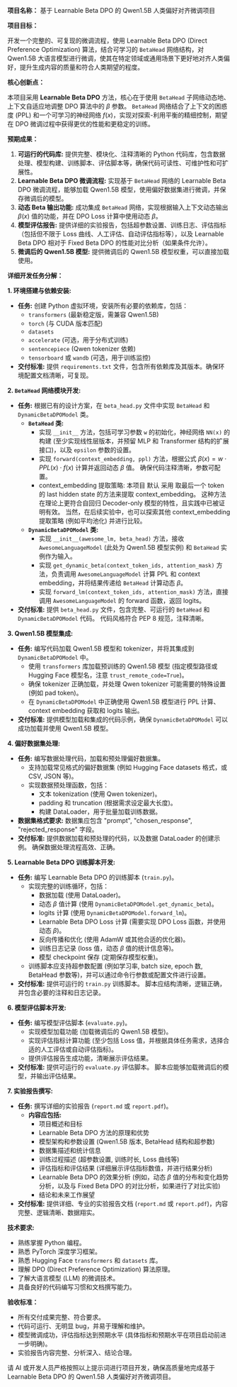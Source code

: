 **项目名称：**  基于 Learnable Beta DPO 的 Qwen1.5B 人类偏好对齐微调项目

**项目目标：**

开发一个完整的、可复现的微调流程，使用 Learnable Beta DPO (Direct Preference Optimization) 算法，结合可学习的 `BetaHead` 网络结构，对 Qwen1.5B 大语言模型进行微调，使其在特定领域或通用场景下更好地对齐人类偏好，提升生成内容的质量和符合人类期望的程度。

**核心创新点：**

本项目采用 **Learnable Beta DPO** 方法，核心在于使用 `BetaHead` 子网络动态地、上下文自适应地调整 DPO 算法中的 $\beta$ 参数。  `BetaHead` 网络结合了上下文的困惑度 (PPL) 和一个可学习的神经网络 $f(x)$，实现对探索-利用平衡的精细控制，期望在 DPO 微调过程中获得更优的性能和更稳定的训练。

**预期成果：**

1.  **可运行的代码库:**  提供完整、模块化、注释清晰的 Python 代码库，包含数据处理、模型构建、训练脚本、评估脚本等，确保代码可读性、可维护性和可扩展性。
2.  **Learnable Beta DPO 微调流程:**  实现基于 `BetaHead` 网络的 Learnable Beta DPO 微调流程，能够加载 Qwen1.5B 模型，使用偏好数据集进行微调，并保存微调后的模型。
3.  **动态 Beta 输出功能:**  成功集成 `BetaHead` 网络，实现根据输入上下文动态输出 $\beta(x)$ 值的功能，并在 DPO Loss 计算中使用动态 $\beta$。
4.  **模型评估报告:**  提供详细的实验报告，包括超参数设置、训练日志、评估指标（包括但不限于 Loss 曲线、人工评估、自动评估指标等），以及 Learnable Beta DPO 相对于 Fixed Beta DPO 的性能对比分析（如果条件允许）。
5.  **微调后的 Qwen1.5B 模型:**  提供微调后的 Qwen1.5B 模型权重，可以直接加载使用。

**详细开发任务分解：**

**1. 环境搭建与依赖安装:**

*   **任务:**  创建 Python 虚拟环境，安装所有必要的依赖库，包括：
    *   `transformers` (最新稳定版，需兼容 Qwen1.5B)
    *   `torch` (与 CUDA 版本匹配)
    *   `datasets`
    *   `accelerate` (可选，用于分布式训练)
    *   `sentencepiece` (Qwen tokenizer 依赖)
    *   `tensorboard` 或 `wandb` (可选，用于训练监控)
*   **交付标准:**  提供 `requirements.txt` 文件，包含所有依赖库及其版本。确保环境配置文档清晰，可复现。

**2.  `BetaHead` 网络模块开发:**

*   **任务:**  根据已有的设计方案，在 `beta_head.py` 文件中实现 `BetaHead` 和 `DynamicBetaDPOModel` 类。
    *   **`BetaHead` 类:**
        *   实现 `__init__` 方法，包括可学习参数 `w` 的初始化，神经网络 `NN(x)` 的构建 (至少实现线性层版本，并预留 MLP 和 Transformer 结构的扩展接口)，以及 `epsilon` 参数的设置。
        *   实现 `forward(context_embedding, ppl)` 方法，根据公式 $\beta(x) = w \cdot PPL(x) \cdot f(x)$ 计算并返回动态 $\beta$ 值。 确保代码注释清晰，参数可配置。
        * context_embedding 提取策略: 本项目 默认 采用 取最后一个 token 的 last hidden state 的方法来提取 context_embedding。 这种方法在理论上更符合自回归 Decoder-only 模型的特性，且实践中已被证明有效。 当然，在后续实验中，也可以探索其他 context_embedding 提取策略 (例如平均池化) 并进行比较。
    *   **`DynamicBetaDPOModel` 类:**
        *   实现 `__init__(awesome_lm, beta_head)` 方法，接收 `AwesomeLanguageModel` (此处为 Qwen1.5B 模型实例) 和 `BetaHead` 实例作为输入。
        *   实现 `get_dynamic_beta(context_token_ids, attention_mask)` 方法，负责调用 `AwesomeLanguageModel` 计算 PPL 和 context embedding，并将结果传递给 `BetaHead` 计算动态 $\beta$。
        *   实现 `forward_lm(context_token_ids, attention_mask)` 方法，直接调用 `AwesomeLanguageModel` 的 forward 函数，返回 logits。
*   **交付标准:**  提供 `beta_head.py` 文件，包含完整、可运行的 `BetaHead` 和 `DynamicBetaDPOModel` 代码。 代码风格符合 PEP 8 规范，注释清晰。

**3.  Qwen1.5B 模型集成:**

*   **任务:**  编写代码加载 Qwen1.5B 模型和 tokenizer，并将其集成到 `DynamicBetaDPOModel` 中。
    *   使用 `transformers` 库加载预训练的 Qwen1.5B 模型 (指定模型路径或 Hugging Face 模型名，注意 `trust_remote_code=True`)。
    *   确保 tokenizer 正确加载，并处理 Qwen tokenizer 可能需要的特殊设置 (例如 pad token)。
    *   在 `DynamicBetaDPOModel` 中正确使用 Qwen1.5B 模型进行 PPL 计算、context embedding 获取和 logits 输出。
*   **交付标准:**  提供模型加载和集成的代码示例，确保 `DynamicBetaDPOModel` 可以成功加载并使用 Qwen1.5B 模型。

**4.  偏好数据集处理:**

*   **任务:**  编写数据处理代码，加载和预处理偏好数据集。
    *   支持加载常见格式的偏好数据集 (例如 Hugging Face datasets 格式，或 CSV, JSON 等)。
    *   实现数据预处理函数，包括：
        *   文本 tokenization (使用 Qwen tokenizer)。
        *   padding 和 truncation (根据需求设定最大长度)。
        *   构建 DataLoader，用于批量加载训练数据。
*   **数据集格式要求:**  数据集应包含 "prompt", "chosen_response", "rejected_response" 字段。
*   **交付标准:**  提供数据加载和预处理的代码，以及数据 DataLoader 的创建示例。 确保数据处理流程高效、正确。

**5.  Learnable Beta DPO 训练脚本开发:**

*   **任务:**  编写 Learnable Beta DPO 的训练脚本 (`train.py`)。
    *   实现完整的训练循环，包括：
        *   数据加载 (使用 DataLoader)。
        *   动态 $\beta$ 值计算 (使用 `DynamicBetaDPOModel.get_dynamic_beta`)。
        *   logits 计算 (使用 `DynamicBetaDPOModel.forward_lm`)。
        *   Learnable Beta DPO Loss 计算 (需要实现 DPO Loss 函数，并使用动态 $\beta$)。
        *   反向传播和优化 (使用 AdamW 或其他合适的优化器)。
        *   训练日志记录 (loss 值，动态 $\beta$ 值的统计信息等)。
        *   模型 checkpoint 保存 (定期保存模型权重)。
    *   训练脚本应支持超参数配置 (例如学习率, batch size, epoch 数, BetaHead 参数等)，并可以通过命令行参数或配置文件进行设置。
*   **交付标准:**  提供可运行的 `train.py` 训练脚本。 脚本应结构清晰，逻辑正确，并包含必要的注释和日志记录。

**6.  模型评估脚本开发:**

*   **任务:**  编写模型评估脚本 (`evaluate.py`)。
    *   实现模型加载功能 (加载微调后的 Qwen1.5B 模型)。
    *   实现评估指标计算功能 (至少包括 Loss 值，并根据具体任务需求，选择合适的人工评估或自动评估指标)。
    *   提供评估报告生成功能，清晰展示评估结果。
*   **交付标准:**  提供可运行的 `evaluate.py` 评估脚本。 脚本应能够加载微调后的模型，并输出评估结果。

**7.  实验报告撰写:**

*   **任务:**  撰写详细的实验报告 (`report.md` 或 `report.pdf`)。
    *   **内容应包括:**
        *   项目概述和目标
        *   Learnable Beta DPO 方法的原理和优势
        *   模型架构和参数设置 (Qwen1.5B 版本, BetaHead 结构和超参数)
        *   数据集描述和统计信息
        *   训练过程描述 (超参数设置, 训练时长, Loss 曲线等)
        *   评估指标和评估结果 (详细展示评估指标数值，并进行结果分析)
        *   Learnable Beta DPO 的效果分析 (例如，动态 $\beta$ 值的分布和变化趋势分析，以及与 Fixed Beta DPO 的对比分析，如果进行了对比实验)
        *   结论和未来工作展望
*   **交付标准:**  提供详细、专业的实验报告文档 (`report.md` 或 `report.pdf`)，内容完整、逻辑清晰、数据翔实。

**技术要求:**

*   熟练掌握 Python 编程。
*   熟悉 PyTorch 深度学习框架。
*   熟悉 Hugging Face `transformers` 和 `datasets` 库。
*   理解 DPO (Direct Preference Optimization) 算法原理。
*   了解大语言模型 (LLM) 的微调技术。
*   具备良好的代码编写习惯和文档撰写能力。


**验收标准：**

*   所有交付成果完整、符合要求。
*   代码可运行、无明显 bug，并易于理解和维护。
*   模型微调成功，评估指标达到预期水平 (具体指标和预期水平在项目启动前进一步明确)。
*   实验报告内容完整、分析深入、结论合理。

请 AI 或开发人员严格按照以上提示词进行项目开发，确保高质量地完成基于 Learnable Beta DPO 的 Qwen1.5B 人类偏好对齐微调项目。